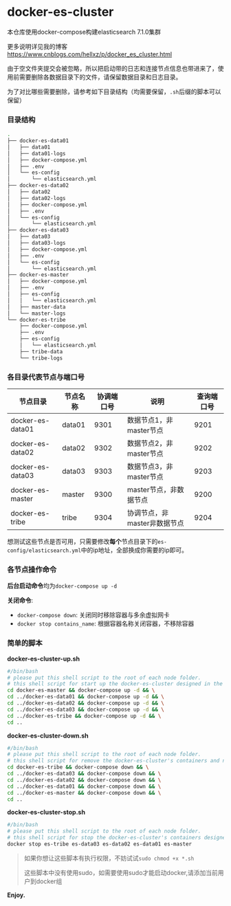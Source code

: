 # docker-es-cluster

本仓库使用docker-compose构建elasticsearch 7.1.0集群

更多说明详见我的博客<https://www.cnblogs.com/hellxz/p/docker_es_cluster.html>

由于空文件夹提交会被忽略，所以把启动带的日志和连接节点信息也带进来了，使用前需要删除各数据目录下的文件，请保留数据目录和日志目录。

为了对比哪些需要删除，请参考如下目录结构（均需要保留，`.sh`后缀的脚本可以保留）

### 目录结构

```bash
.
├── docker-es-data01
│   ├── data01
│   ├── data01-logs
│   ├── docker-compose.yml
│   ├── .env
│   └── es-config
│       └── elasticsearch.yml
├── docker-es-data02
│   ├── data02
│   ├── data02-logs
│   ├── docker-compose.yml
│   ├── .env
│   └── es-config
│       └── elasticsearch.yml
├── docker-es-data03
│   ├── data03
│   ├── data03-logs
│   ├── docker-compose.yml
│   ├── .env
│   └── es-config
│       └── elasticsearch.yml
├── docker-es-master
│   ├── docker-compose.yml
│   ├── .env
│   ├── es-config
│   │   └── elasticsearch.yml
│   ├── master-data
│   └── master-logs
└── docker-es-tribe
    ├── docker-compose.yml
    ├── .env
    ├── es-config
    │   └── elasticsearch.yml
    ├── tribe-data
    └── tribe-logs
```

### 各目录代表节点与端口号

| 节点目录         | 节点名称 | 协调端口号 | 说明                         | 查询端口号 |
| ---------------- | -------- | ---------- | ---------------------------- | ---------- |
| docker-es-data01 | data01   | 9301       | 数据节点1，非master节点      | 9201       |
| docker-es-data02 | data02   | 9302       | 数据节点2，非master节点      | 9202       |
| docker-es-data03 | data03   | 9303       | 数据节点3，非master节点      | 9203       |
| docker-es-master | master   | 9300       | master节点，非数据节点       | 9200       |
| docker-es-tribe  | tribe    | 9304       | 协调节点，非master非数据节点 | 9204       |

想测试这些节点是否可用，只需要修改**每个**节点目录下的`es-config/elasticsearch.yml`中的ip地址，全部换成你需要的ip即可。

### 各节点操作命令

**后台启动命令**均为`docker-compose up -d`

**关闭命令**:

- `docker-compose down`: 关闭同时移除容器与多余虚拟网卡
- `docker stop contains_name`: 根据容器名称关闭容器，不移除容器

### 简单的脚本

**docker-es-cluster-up.sh**

```bash
#/bin/bash
# please put this shell script to the root of each node folder.
# this shell script for start up the docker-es-cluster designed in the one of linux server.
cd docker-es-master && docker-compose up -d && \
cd ../docker-es-data01 && docker-compose up -d && \
cd ../docker-es-data02 && docker-compose up -d && \
cd ../docker-es-data03 && docker-compose up -d && \
cd ../docker-es-tribe && docker-compose up -d && \
cd ..
```

**docker-es-cluster-down.sh**

```bash
#/bin/bash
# please put this shell script to the root of each node folder.
# this shell script for remove the docker-es-cluster's containers and networks designed in the one of linux server.
cd docker-es-tribe && docker-compose down && \
cd ../docker-es-data03 && docker-compose down && \
cd ../docker-es-data02 && docker-compose down && \
cd ../docker-es-data01 && docker-compose down && \
cd ../docker-es-master && docker-compose down && \
cd ..
```

**docker-es-cluster-stop.sh**

```bash
#/bin/bash
# please put this shell script to the root of each node folder.
# this shell script for stop the docker-es-cluster's containers designed in the one of linux server.
docker stop es-tribe es-data03 es-data02 es-data01 es-master
```

> 如果你想让这些脚本有执行权限，不妨试试`sudo chmod +x *.sh`
>
> 这些脚本中没有使用sudo，如需要使用sudo才能启动docker,请添加当前用户到docker组

**Enjoy.**